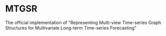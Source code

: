 # MTGSR
The official implementation of "Representing Multi-view Time-series Graph Structures for Multivariate Long-term Time-series Forecasting"
